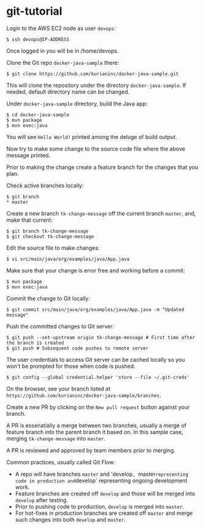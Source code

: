 # git-tutorial

Login to the AWS EC2 node as user `devops`:
```
$ ssh devops@IP-ADDRESS
```

Once logged in you will be in /home/devops.

Clone the Git repo `docker-java-sample` there:
```
$ git clone https://github.com/kurianinc/docker-java-sample.git
```
This will clone the repository under the directory `docker-java-sample`. If needed, default directory name can be changed.

Under `docker-java-sample` directory, build the Java app:
```
$ cd docker-java-sample
$ mvn package
$ mvn exec:java
```

You will see `Hello World!` printed among the deluge of build output.

Now try to make some change to the source code file where the above message printed.

Prior to making the change create a feature branch for the changes that you plan.

Check active branches locally:
```
$ git branch
* master
```

Create a new branch `tk-change-message` off the current branch `master`, and, make that current:
```
$ git branch tk-change-message
$ git checkout tk-change-message
```

Edit the source file to make changes:
```
$ vi src/main/java/org/examples/java/App.java
```

Make sure that your change is error free and working before a commit:
```
$ mvn package
$ mvn exec:java
```

Commit the change to Git locally:
```
$ git commit src/main/java/org/examples/java/App.java -m "Updated message"
```

Push the committed changes to Git server:
```
$ git push --set-upstream origin tk-change-message # First time after the branch is created
$ git push # Subsequent code pushes to remote server
```

The user credentials to access Git server can be cached locally so you won't be prompted for those when code is pushed.

```
$ git config --global credential.helper 'store --file ~/.git-creds'
```

On the browser, see your branch listed at `https://github.com/kurianinc/docker-java-sample/branches`.

Create a new PR by clicking on the `New pull request` button against your branch.

A PR is essenatially a merge between two branches, usually a merge of feature branch into the parent branch it based on. In this sample case, merging `tk-change-message` into `master`.

A PR is reviewed and approved by team members prior to merging.

Common practices, usually called Git Flow:
- A repo will have branches `master` and 'develop`, `master` representing code in production and `develop` representing ongoing development work.
- Feature branches are created off `develop` and those will be merged into `develop` after testing.
- Prior to pushing code to production, `develop` is merged into `master`.
- For hot-fixes in production branches are created off `master` and merge such changes into both `develop` and `master`.



